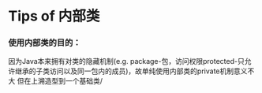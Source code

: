 # Tips of 内部类
### 使用内部类的目的：
因为Java本来拥有对类的隐藏机制(e.g. package-包，访问权限protected-只允许继承的子类访问以及同一包内的成员)，故单纯使用内部类的private机制意义不大
但在上溯造型到一个基础类/